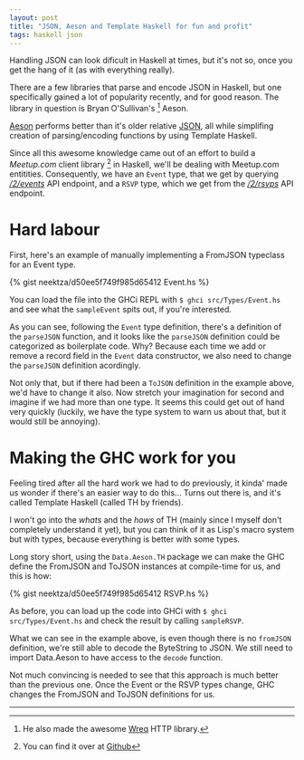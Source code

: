 ```yaml
---
layout: post
title: "JSON, Aeson and Template Haskell for fun and profit"
tags: haskell json
---
```


Handling JSON can look dificult in Haskell at times, but it's not so, once you get the hang of it (as with everything really).

There are a few libraries that parse and encode JSON in Haskell, but one specifically gained a lot of popularity recently, and for good reason. The library in question is Bryan O'Sullivan's [^1] Aeson.

[Aeson](http://hackage.haskell.org/package/aeson) performs better than it's older relative [JSON](http://hackage.haskell.org/package/json), all while simplifing creation of parsing/encoding functions by using Template Haskell.

Since all this awesome knowledge came out of an effort to build a *Meetup.com* client library [^2] in Haskell, we'll be dealing with Meetup.com entitities. Consequently, we have an ```Event``` type, that we get by querying *[/2/events](https://gist.github.com/neektza/d50ee5f749f985d65412#file-event-json)* API endpoint, and a ```RSVP``` type, which we get from the *[/2/rsvps](https://gist.github.com/neektza/d50ee5f749f985d65412#file-rsvp-json)* API endpoint.

# Hard labour

First, here's an example of manually implementing a FromJSON typeclass for an Event type.

{% gist neektza/d50ee5f749f985d65412 Event.hs %}

You can load the file into the GHCi REPL with ```$ ghci src/Types/Event.hs``` and see what the ```sampleEvent``` spits out, if you're interested.

As you can see, following the ```Event``` type definition, there's a definition of the ```parseJSON``` function, and it looks like the ```parseJSON``` definition could be categorized as boilerplate code. Why? Because each time we add or remove a record field in the ```Event``` data constructor, we also need to change the ```parseJSON``` definition acordingly.

Not only that, but if there had been a ```ToJSON``` definition in the example above, we'd have to change it also. Now stretch your imagination for second and imagine if we had more than one type. It seems this could get out of hand very quickly (luckily, we have the type system to warn us about that, but it would still be annoying).

# Making the GHC work for you

Feeling tired after all the hard work we had to do previously, it kinda' made us wonder if there's an easier way to do this... Turns out there is, and it's called Template Haskell (called TH by friends).

I won't go into the _whats_ and the _hows_ of TH (mainly since I myself don't completely understand it yet), but you can think of it as Lisp's macro system but with types, because everything is better with some types.

Long story short, using the ```Data.Aeson.TH``` package we can make the GHC define the FromJSON and ToJSON instances at compile-time for us, and this is how:

{% gist neektza/d50ee5f749f985d65412 RSVP.hs %}

As before, you can load up the code into GHCi with ```$ ghci src/Types/Event.hs``` and check the result by calling ```sampleRSVP```.

What we can see in the example above, is even though there is no ```fromJSON``` definition, we're still able to decode the ByteString to JSON. We still need to import Data.Aeson to have access to the ```decode``` function.

Not much convincing is needed to see that this approach is much better than the previous one. Once the Event or the RSVP types change, GHC changes the FromJSON and ToJSON definitions for us.

---
[^1]: He also made the awesome [Wreq](http://hackage.haskell.org/package/wreq) HTTP library.
[^2]: You can find it over at [Github](http://github.com/neetkza/meetup_hs)
